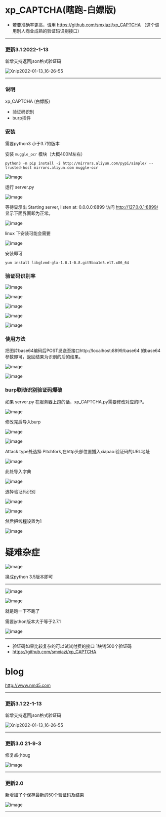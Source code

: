 # xp_CAPTCHA(瞎跑-白嫖版)

* 若要准确率更高，请用 https://github.com/smxiazi/xp_CAPTCHA （这个调用别人商业成熟的验证码识别接口）

**********

### 更新3.1 2022-1-13

新增支持返回json格式验证码

![Xnip2022-01-13_16-26-55](https://user-images.githubusercontent.com/30351807/149293859-b4c51c30-7184-49dd-a37b-be6633738f45.jpg)


*********

### 说明
xp_CAPTCHA (白嫖版)
* 验证码识别
* burp插件

### 安装

需要python3 小于3.7的版本

安装 `muggle_ocr` 模块（大概400M左右）
```
python3 -m pip install -i http://mirrors.aliyun.com/pypi/simple/ --trusted-host mirrors.aliyun.com muggle-ocr
```

![image](https://user-images.githubusercontent.com/30351807/115872316-3f4b6780-a474-11eb-8f25-a2de13274510.png)



运行 server.py 


![image](https://user-images.githubusercontent.com/30351807/115872339-470b0c00-a474-11eb-8339-109b82f464eb.png)


等待显示出 Starting server, listen at: 0.0.0.0:8899 访问 http://127.0.0.1:8899/ 显示下面界面即为正常。



![image](https://user-images.githubusercontent.com/30351807/115872365-4ffbdd80-a474-11eb-8be6-cd4150242d66.png)


linux 下安装可能会需要


![image](https://user-images.githubusercontent.com/30351807/115872401-58ecaf00-a474-11eb-9a1a-e933173585a7.png)


安装即可
```
yum install libglvnd-glx-1.0.1-0.8.git5baa1e5.el7.x86_64
```


### 验证码识别率


![image](https://user-images.githubusercontent.com/30351807/115872436-61dd8080-a474-11eb-8971-02c7144ff91e.png)



![image](https://user-images.githubusercontent.com/30351807/115872450-673acb00-a474-11eb-8865-a12383727615.png)



![image](https://user-images.githubusercontent.com/30351807/115872463-6ace5200-a474-11eb-9a8e-a93de9ba0f47.png)



![image](https://user-images.githubusercontent.com/30351807/115872476-702b9c80-a474-11eb-9d48-cdf2e02348d0.png)



![image](https://user-images.githubusercontent.com/30351807/115872496-73bf2380-a474-11eb-9d92-147c69e28452.png)



### 使用方法

把图片base64编码后POST发送至接口http://localhost:8899/base64 的base64参数即可，返回结果为识别的后的结果。


![image](https://user-images.githubusercontent.com/30351807/115872517-791c6e00-a474-11eb-89ad-307efa56d7f1.png)



![image](https://user-images.githubusercontent.com/30351807/115872532-7d488b80-a474-11eb-9886-74519894d224.png)



### burp联动识别验证码爆破

如果 server.py 在服务器上跑的话，xp_CAPTCHA.py需要修改对应的IP。


![image](https://user-images.githubusercontent.com/30351807/115872564-85083000-a474-11eb-85b1-98523a93a60e.png)


修改完后导入burp


![image](https://user-images.githubusercontent.com/30351807/115872601-918c8880-a474-11eb-9b43-6aa958a12172.png)



![image](https://user-images.githubusercontent.com/30351807/115872621-994c2d00-a474-11eb-8072-bbe22b2c8033.png)


Attack type处选择 Pitchfork,在http头部位置插入xiapao:验证码的URL地址


![image](https://user-images.githubusercontent.com/30351807/115872650-a10bd180-a474-11eb-9a34-b30a974d145d.png)


此处导入字典


![image](https://user-images.githubusercontent.com/30351807/115872672-a79a4900-a474-11eb-818f-a3e0c47cfb21.png)


选择验证码识别


![image](https://user-images.githubusercontent.com/30351807/115872696-ad902a00-a474-11eb-814e-305faaa20756.png)



![image](https://user-images.githubusercontent.com/30351807/115872713-b1bc4780-a474-11eb-8e03-df7eab39885f.png)


然后把线程设置为1


![image](https://user-images.githubusercontent.com/30351807/115872728-b5e86500-a474-11eb-8d4f-32344006ee36.png)


# 疑难杂症

![image](https://user-images.githubusercontent.com/30351807/117260637-dc999900-ae81-11eb-8783-42775ade829f.png)

换成python 3.5版本即可

****

![image](https://user-images.githubusercontent.com/30351807/117260840-12d71880-ae82-11eb-8020-2e00027c52a4.png)


![image](https://user-images.githubusercontent.com/30351807/117260767-fd61ee80-ae81-11eb-95d7-462a1d4284c7.png)


就是跑一下不跑了

需要jython版本大于等于2.7.1

![image](https://user-images.githubusercontent.com/30351807/117260907-22566180-ae82-11eb-8d44-746ebe97ce54.png)

************

* 验证码如果比较复杂的可以试试付费的接口 1块钱500个验证码
* https://github.com/smxiazi/xp_CAPTCHA


# blog
http://www.nmd5.com

************

### 更新3.1 22-1-13

新增支持返回json格式验证码

![Xnip2022-01-13_16-26-55](https://user-images.githubusercontent.com/30351807/149293859-b4c51c30-7184-49dd-a37b-be6633738f45.jpg)


*********

### 更新3.0 21-9-3

修复点小bug

![image](https://user-images.githubusercontent.com/30351807/132017067-ece4c653-3226-4439-8a12-f40e1b444e1c.png)


*********

### 更新2.0

新增加了个保存最新的50个验证码及结果

![image](https://user-images.githubusercontent.com/30351807/117297112-66f4f380-aea8-11eb-8fe1-d06fb3105bbb.png)

*********


